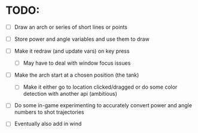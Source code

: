 # TODO:
- [ ] Draw an arch or series of short lines or points
- [ ] Store power and angle variables and use them to draw  
- [ ] Make it redraw (and update vars) on key press  
    - [ ] May have to deal with window focus issues  
- [ ] Make the arch start at a chosen position (the tank)  
    - [ ] Make it either go to location clicked/dragged or do some color detection with another api (ambitious)  
  
- [ ] Do some in-game experimenting to accurately convert power and angle numbers to shot trajectories
- [ ] Eventually also add in wind 


